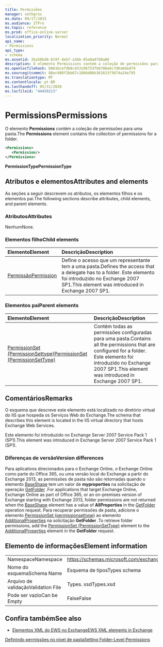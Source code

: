 ```yaml
---
title: Permissões
manager: sethgros
ms.date: 09/17/2015
ms.audience: ITPro
ms.topic: reference
ms.prod: office-online-server
localization_priority: Normal
api_name:
- Permissions
api_type:
- schema
ms.assetid: 2ba50bd9-819f-4e5f-a3bb-85a0a87d8a86
description: O elemento Permissions contém a coleção de permissões para uma pasta.
ms.openlocfilehash: b8616cefdb8c453106753fb0788a6c7d6a0ded79
ms.sourcegitcommit: 88ec988f2bb67c1866d06b361615f3674a24e795
ms.translationtype: MT
ms.contentlocale: pt-BR
ms.lasthandoff: 05/31/2020
ms.locfileid: "44459213"
---
```

# <a name="permissions"></a><span data-ttu-id="fd360-103">Permissions</span><span class="sxs-lookup"><span data-stu-id="fd360-103">Permissions</span></span>

<span data-ttu-id="fd360-104">O elemento **Permissions** contém a coleção de permissões para uma pasta.</span><span class="sxs-lookup"><span data-stu-id="fd360-104">The **Permissions** element contains the collection of permissions for a folder.</span></span> 
  
```XML
<Permissions>
   <Permission/>
</Permissions>
```

 <span data-ttu-id="fd360-105">**PermissionType**</span><span class="sxs-lookup"><span data-stu-id="fd360-105">**PermissionType**</span></span>
## <a name="attributes-and-elements"></a><span data-ttu-id="fd360-106">Atributos e elementos</span><span class="sxs-lookup"><span data-stu-id="fd360-106">Attributes and elements</span></span>

<span data-ttu-id="fd360-107">As seções a seguir descrevem os atributos, os elementos filhos e os elementos pai.</span><span class="sxs-lookup"><span data-stu-id="fd360-107">The following sections describe attributes, child elements, and parent elements.</span></span>
  
### <a name="attributes"></a><span data-ttu-id="fd360-108">Atributos</span><span class="sxs-lookup"><span data-stu-id="fd360-108">Attributes</span></span>

<span data-ttu-id="fd360-109">Nenhum</span><span class="sxs-lookup"><span data-stu-id="fd360-109">None.</span></span>
  
### <a name="child-elements"></a><span data-ttu-id="fd360-110">Elementos filho</span><span class="sxs-lookup"><span data-stu-id="fd360-110">Child elements</span></span>

|<span data-ttu-id="fd360-111">**Elemento**</span><span class="sxs-lookup"><span data-stu-id="fd360-111">**Element**</span></span>|<span data-ttu-id="fd360-112">**Descrição**</span><span class="sxs-lookup"><span data-stu-id="fd360-112">**Description**</span></span>|
|:-----|:-----|
|[<span data-ttu-id="fd360-113">Permissão</span><span class="sxs-lookup"><span data-stu-id="fd360-113">Permission</span></span>](permission.md) <br/> |<span data-ttu-id="fd360-114">Define o acesso que um representante tem a uma pasta.</span><span class="sxs-lookup"><span data-stu-id="fd360-114">Defines the access that a delegate has to a folder.</span></span> <span data-ttu-id="fd360-115">Este elemento foi introduzido no Exchange 2007 SP1.</span><span class="sxs-lookup"><span data-stu-id="fd360-115">This element was introduced in Exchange 2007 SP1.</span></span>  <br/> |
   
### <a name="parent-elements"></a><span data-ttu-id="fd360-116">Elementos pai</span><span class="sxs-lookup"><span data-stu-id="fd360-116">Parent elements</span></span>

|<span data-ttu-id="fd360-117">**Elemento**</span><span class="sxs-lookup"><span data-stu-id="fd360-117">**Element**</span></span>|<span data-ttu-id="fd360-118">**Descrição**</span><span class="sxs-lookup"><span data-stu-id="fd360-118">**Description**</span></span>|
|:-----|:-----|
|[<span data-ttu-id="fd360-119">PermissionSet (PermissionSettype)</span><span class="sxs-lookup"><span data-stu-id="fd360-119">PermissionSet (PermissionSetType)</span></span>](permissionset-permissionsettype.md) <br/> |<span data-ttu-id="fd360-120">Contém todas as permissões configuradas para uma pasta.</span><span class="sxs-lookup"><span data-stu-id="fd360-120">Contains all the permissions that are configured for a folder.</span></span> <span data-ttu-id="fd360-121">Este elemento foi introduzido no Exchange 2007 SP1.</span><span class="sxs-lookup"><span data-stu-id="fd360-121">This element was introduced in Exchange 2007 SP1.</span></span>  <br/> |
   
## <a name="remarks"></a><span data-ttu-id="fd360-122">Comentários</span><span class="sxs-lookup"><span data-stu-id="fd360-122">Remarks</span></span>

<span data-ttu-id="fd360-123">O esquema que descreve este elemento está localizado no diretório virtual do IIS que hospeda os Serviços Web do Exchange.</span><span class="sxs-lookup"><span data-stu-id="fd360-123">The schema that describes this element is located in the IIS virtual directory that hosts Exchange Web Services.</span></span>
  
<span data-ttu-id="fd360-124">Este elemento foi introduzido no Exchange Server 2007 Service Pack 1 (SP1).</span><span class="sxs-lookup"><span data-stu-id="fd360-124">This element was introduced in Exchange Server 2007 Service Pack 1 (SP1).</span></span>
  
### <a name="version-differences"></a><span data-ttu-id="fd360-125">Diferenças de versão</span><span class="sxs-lookup"><span data-stu-id="fd360-125">Version differences</span></span>

<span data-ttu-id="fd360-126">Para aplicativos direcionados para o Exchange Online, o Exchange Online como parte do Office 365, ou uma versão local do Exchange a partir do Exchange 2013, as permissões de pasta não são retornadas quando o elemento [BaseShape](baseshape.md) tem um valor de **myproperties** na solicitação de operação [GetFolder](getfolder-operation.md) .</span><span class="sxs-lookup"><span data-stu-id="fd360-126">For applications that target Exchange Online, Exchange Online as part of Office 365, or an on-premises version of Exchange starting with Exchange 2013, folder permissions are not returned when the [BaseShape](baseshape.md) element has a value of **AllProperties** in the [GetFolder](getfolder-operation.md) operation request.</span></span> <span data-ttu-id="fd360-127">Para recuperar permissões de pasta, adicione o elemento [PermissionSet (permissionsettype)](permissionset-permissionsettype.md) ao elemento [AdditionalProperties](additionalproperties.md) na solicitação **GetFolder** .</span><span class="sxs-lookup"><span data-stu-id="fd360-127">To retrieve folder permissions, add the [PermissionSet (PermissionSetType)](permissionset-permissionsettype.md) element to the [AdditionalProperties](additionalproperties.md) element in the **GetFolder** request.</span></span> 
  
## <a name="element-information"></a><span data-ttu-id="fd360-128">Elemento de informações</span><span class="sxs-lookup"><span data-stu-id="fd360-128">Element information</span></span>

|||
|:-----|:-----|
|<span data-ttu-id="fd360-129">Namespace</span><span class="sxs-lookup"><span data-stu-id="fd360-129">Namespace</span></span>  <br/> |https://schemas.microsoft.com/exchange/services/2006/types  <br/> |
|<span data-ttu-id="fd360-130">Nome do esquema</span><span class="sxs-lookup"><span data-stu-id="fd360-130">Schema Name</span></span>  <br/> |<span data-ttu-id="fd360-131">Esquema de tipos</span><span class="sxs-lookup"><span data-stu-id="fd360-131">Types schema</span></span>  <br/> |
|<span data-ttu-id="fd360-132">Arquivo de validação</span><span class="sxs-lookup"><span data-stu-id="fd360-132">Validation File</span></span>  <br/> |<span data-ttu-id="fd360-133">Types. xsd</span><span class="sxs-lookup"><span data-stu-id="fd360-133">Types.xsd</span></span>  <br/> |
|<span data-ttu-id="fd360-134">Pode ser vazio</span><span class="sxs-lookup"><span data-stu-id="fd360-134">Can be Empty</span></span>  <br/> |<span data-ttu-id="fd360-135">False</span><span class="sxs-lookup"><span data-stu-id="fd360-135">False</span></span>  <br/> |
   
## <a name="see-also"></a><span data-ttu-id="fd360-136">Confira também</span><span class="sxs-lookup"><span data-stu-id="fd360-136">See also</span></span>



- [<span data-ttu-id="fd360-137">Elementos XML do EWS no Exchange</span><span class="sxs-lookup"><span data-stu-id="fd360-137">EWS XML elements in Exchange</span></span>](ews-xml-elements-in-exchange.md)


[<span data-ttu-id="fd360-138">Definindo permissões no nível de pasta</span><span class="sxs-lookup"><span data-stu-id="fd360-138">Setting Folder-Level Permissions</span></span>](https://msdn.microsoft.com/library/c7530e86-5112-401c-b10a-9c054ae59f07%28Office.15%29.aspx)

